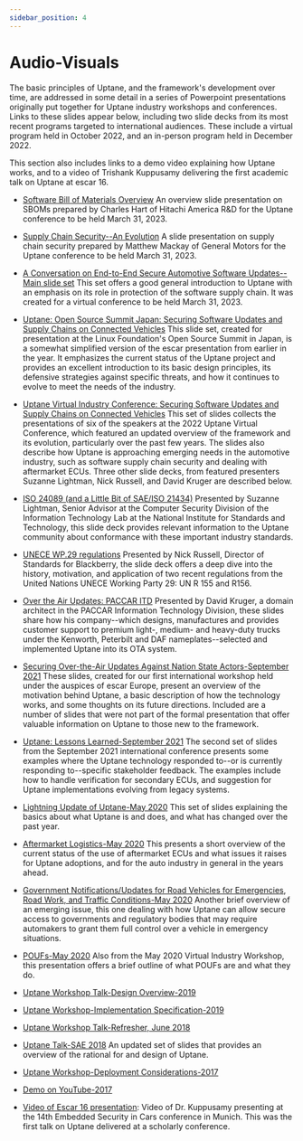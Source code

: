 ```yaml
---
sidebar_position: 4
---
```


# Audio-Visuals

The basic principles of Uptane, and the framework's development over time, are addressed in some detail in a series of Powerpoint presentations originally put together for Uptane industry workshops and conferences. Links to these slides appear below, including two slide decks from its most recent programs targeted to international audiences. These include a virtual program held in October 2022, and an in-person program held in December 2022\.

This section also includes links to a demo video explaining how Uptane works, and to a video of Trishank Kuppusamy delivering the first academic talk on Uptane at escar 16.

- [Software Bill of Materials Overview](papers/23uptane_331_hart.pdf) An overview slide presentation on SBOMs prepared by Charles Hart of Hitachi America R&D for the Uptane conference to be held March 31, 2023.

- [Supply Chain Security--An Evolution](/papers/23uptane_331_mackay.pdf) A slide presentation on supply chain security prepared by Matthew Mackay of General Motors for the Uptane conference to be held March 31, 2023.

- [A Conversation on End-to-End Secure Automotive Software Updates--Main slide set](/papers/23uptane_331_ms.pdf) This set offers a good general introduction to Uptane with an emphasis on its role in protection of the software supply chain. It was created for a virtual conference to be held March 31, 2023.

- [Uptane: Open Source Summit Japan: Securing Software Updates and Supply Chains on Connected Vehicles](/papers/22uptane_yokohama_december_7.pdf) This slide set, created for presentation at the Linux Foundation's Open Source Summit in Japan, is a somewhat simplified version of the escar presentation from earlier in the year. It emphasizes the current status of the Uptane project and provides an excellent introduction to its basic design principles, its defensive strategies against specific threats, and how it continues to evolve to meet the needs of the industry.

- [Uptane Virtual Industry Conference: Securing Software Updates and Supply Chains on Connected Vehicles](/papers/22uptane_october_22_presentationmain.pdf) This set of slides collects the presentations of six of the speakers at the 2022 Uptane Virtual Conference, which featured an updated overview of the framework and its evolution, particularly over the past few years. The slides also describe how Uptane is approaching emerging needs in the automotive industry, such as software supply chain security and dealing with aftermarket ECUs. Three other slide decks, from featured presenters Suzanne Lightman, Nick Russell, and David Kruger are described below.

- [ISO 24089 (and a Little Bit of SAE/ISO 21434)](/papers/Lightman_ISO_24089.pdf) Presented by Suzanne Lightman, Senior Advisor at the Computer Security Division of the Information Technology Lab at the National Institute for Standards and Technology, this slide deck provides relevant information to the Uptane community about conformance with these important industry standards.

- [UNECE WP.29 regulations](/papers/22uptane_russell_UNECEWP.29.pdf) Presented by Nick Russell, Director of Standards for Blackberry, the slide deck offers a deep dive into the history, motivation, and application of two recent regulations from the United Nations UNECE Working Party 29: UN R 155 and R156.

- [Over the Air Updates: PACCAR ITD](/papers/Over-the-Air-Updates-PACCAR.pdf) Presented by David Kruger, a domain architect in the PACCAR Information Technology Division, these slides share how his company--which designs, manufactures and provides customer support to premium light-, medium- and heavy-duty trucks under the Kenworth, Peterbilt and DAF nameplates--selected and implemented Uptane into its OTA system.

- [Securing Over-the-Air Updates Against Nation State Actors-September 2021](/papers/IIW21_session1.pdf) These slides, created for our first international workshop held under the auspices of escar Europe, present an overview of the motivation behind Uptane, a basic description of how the technology works, and some thoughts on its future directions. Included are a number of slides that were not part of the formal presentation that offer valuable information on Uptane to those new to the framework.

- [Uptane: Lessons Learned-September 2021](/papers/IIW21_session2.pdf) The second set of slides from the September 2021 international conference presents some examples where the Uptane technology responded to--or is currently responding to--specific stakeholder feedback. The examples include how to handle verification for secondary ECUs, and suggestion for Uptane implementations evolving from legacy systems.

- [Lightning Update of Uptane-May 2020](/papers/IW20_lightning_update.pdf) This set of slides explaining the basics about what Uptane is and does, and what has changed over the past year.

- [Aftermarket Logistics-May 2020](/papers/IW20_aftermarket.pdf) This presents a short overview of the current status of the use of aftermarket ECUs and what issues it raises for Uptane adoptions, and for the auto industry in general in the years ahead.

- [Government Notifications/Updates for Road Vehicles for Emergencies, Road Work, and Traffic Conditions-May 2020](/papers/IW20_emergency_updates.pdf) Another brief overview of an emerging issue, this one dealing with how Uptane can allow secure access to governments and regulatory bodies that may require automakers to grant them full control over a vehicle in emergency situations.

- [POUFs-May 2020](/papers/IW20_poufs.pdf) Also from the May 2020 Virtual Industry Workshop, this presentation offers a brief outline of what POUFs are and what they do.

- [Uptane Workshop Talk-Design Overview-2019](https://docs.google.com/presentation/d/1R3jSDcqbqUIwJgbOLOKwHReoy2wnj8GrXlKCdcLNXAA/edit#slide=id.g137a2ec6a5_0_49)

- [Uptane Workshop-Implementation Specification-2019](https://docs.google.com/presentation/d/1ugct4oARxdzd-PRHi6KdGnllqYxy1jJDDd4w9Pdaq-g/edit#slide=id.g1a71b5c3a8_0_440)

- [Uptane Workshop Talk-Refresher, June 2018](https://docs.google.com/presentation/d/17ixIQfy3GSBbVr3bc4_1u003qe5oG2obUIy0XGsEzt8/edit#slide=id.g2a354e93f1_0_0)

- [Uptane Talk-SAE 2018](https://docs.google.com/presentation/d/1DrEKgiy5ib8DUMnoGTvxNw5_-7mH2y3_a-8VKdAgFjQ/edit#slide=id.g2a354e93f1_0_0) An updated set of slides that provides an overview of the rational for and design of Uptane.

- [Uptane Workshop-Deployment Considerations-2017](https://docs.google.com/presentation/d/1luFNyWGxwzWBNThg5ziKWrHUmH_Cqr9Pb9EfO3t0Clo/edit#slide=id.g1a718d6b58_0_0)

- [Demo on YouTube-2017](https://www.youtube.com/watch?v=Iz1l7IK_y2c&t=3s)

- [Video of Escar 16 presentation](https://www.youtube.com/watch?v=nDghHNxRGHA): Video of Dr. Kuppusamy presenting at the 14th Embedded Security in Cars conference in Munich. This was the first talk on Uptane delivered at a scholarly conference.
